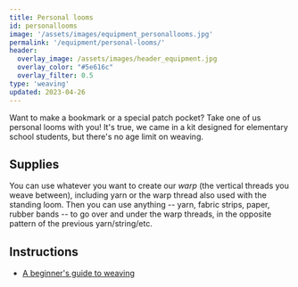 ```yaml
---
title: Personal looms
id: personallooms
image: '/assets/images/equipment_personallooms.jpg'
permalink: '/equipment/personal-looms/'
header:
  overlay_image: /assets/images/header_equipment.jpg
  overlay_color: "#5e616c"
  overlay_filter: 0.5
type: 'weaving'
updated: 2023-04-26
---
```


Want to make a bookmark or a special patch pocket? Take one of us personal looms with you! It's true, we came in a kit designed for elementary school students, but there's no age limit on weaving.

## Supplies

You can use whatever you want to create our *warp* (the vertical threads you weave between), including yarn or the warp thread also used with the standing loom. Then you can use anything -- yarn, fabric strips, paper, rubber bands -- to go over and under the warp threads, in the opposite pattern of the previous yarn/string/etc.


## Instructions

* [A beginner's guide to weaving](https://www.theweavingloom.com/beginners-guide-to-weaving/)